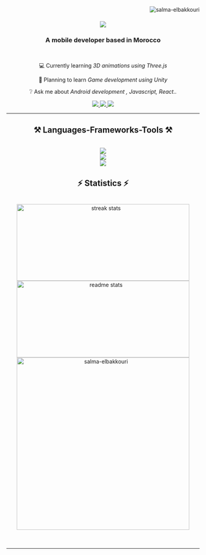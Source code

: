 <img align="right" src="https://komarev.com/ghpvc/?username=salma-elbakkouri&label=Profile%20views&color=0e75b6&style=flat" alt="salma-elbakkouri" />

<h1 align="center" >
  <a  href="https://git.io/typing-svg">
    <img  src="https://readme-typing-svg.herokuapp.com/?font=Righteous&size=35&center=true&width=500&height=70&duration=4000&lines=Hi+There+👋🏻;+I'm+Salma+El+bakkouri;"/>
  </a>
</h1>
<!--&color=00827c add this after +I'm+Salma+El+bakkouri; for color change-->
<h3 align="center">A mobile developer based in Morocco</h3>

<br/>

<div align="center">
  
💻 Currently learning *3D animations using Three.js*

🎯 Planning to learn *Game development using Unity*

❔ Ask me about *Android development , Javascript, React..*

</div>

<div align="center">
  <a href="mailto:elbakkourisalmaa@gmail.com" target="_blank">
    <img src="https://img.shields.io/badge/Gmail-333333?style=for-the-badge&logo=gmail&logoColor=red" target="_blank" />
  </a>

  <a href="https://www.linkedin.com/in/salma-el-bakkouri-b6a848283/" target="_blank">
    <img src="https://img.shields.io/badge/LinkedIn-0077B5?style=for-the-badge&logo=linkedin&logoColor=white" target="_blank" />
  </a>

  <a href="https://example.com/portfolio-not-available" target="_blank">
    <img src="https://img.shields.io/badge/Portfolio-FF5722?style=for-the-badge&logo=sqlite&logoColor=white" target="_blank"/>
  </a>

</div>

<hr/>

<h2 align="center">⚒️ Languages-Frameworks-Tools ⚒️</h2>
</br>
<div align="center">
  <a href="https://slillicons.dev">
    <img src="https://skillicons.dev/icons?i=react,angular,javascript,nodejs,java,typescript"/><br>
    <img src="https://skillicons.dev/icons?i=html,css,tailwind,bootstrap,sass,flutter"/><br>
    <img src="https://skillicons.dev/icons?i=firebase,mysql,github,figma,photoshop,illustrator"/><br>
  </a>
</div>

<h2 align="center">⚡ Statistics ⚡</h2>
<br>
<div align=center>
<img align="center"  height="200" width="450"  src="https://streak-stats.demolab.com/?user=salma-elbakkouri&count private=true&theme=react&border_radius-10" alt="streak stats"/>
  <br/>
<img align="center" height="200" width="450"   src="https://github-readme-stats-salesp07.vercel.app/api?username=salma-elbakkouri&count_private-true&show_icons=true&theme=react&rank_icon-github&border_radius-10" alt="readme stats" /> 
<br/>
<img align="center" width="450"  src="https://github-readme-stats.vercel.app/api/top-langs?username=salma-elbakkouri&show_icons=true&locale=en&layout=compact&theme=react&border_radius=5&size_weight=0.5&count_weight=0.5&exclude_repo=github-readme-stats" alt="salma-elbakkouri" />
<br/>
</div>
<br/><br/>
<hr/>




